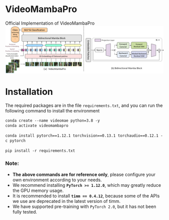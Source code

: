 # VideoMambaPro
Official Implementation of VideoMambaPro
![flowchart](fig/fig1.png)

# Installation

The required packages are in the file `requirements.txt`, and you can run the following command to install the environment

```
conda create --name videomae python=3.8 -y
conda activate videomambapro

conda install pytorch==1.12.1 torchvision==0.13.1 torchaudio==0.12.1 -c pytorch

pip install -r requirements.txt
```

### Note:
- **The above commands are for reference only**, please configure your own environment according to your needs.
- We recommend installing **`PyTorch >= 1.12.0`**, which may greatly reduce the GPU memory usage.
- It is recommended to install **`timm == 0.4.12`**, because some of the APIs we use are deprecated in the latest version of timm.
- We have supported pre-training with `PyTorch 2.0`, but it has not been fully tested.
